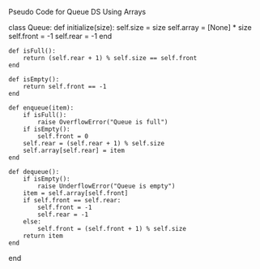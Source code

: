 Pseudo Code for Queue DS Using Arrays


class Queue:
    def initialize(size):
        self.size = size
        self.array = [None] * size
        self.front = -1
        self.rear = -1
    end

    def isFull():
        return (self.rear + 1) % self.size == self.front
    end

    def isEmpty():
        return self.front == -1
    end

    def enqueue(item):
        if isFull():
            raise OverflowError("Queue is full")
        if isEmpty():
            self.front = 0
        self.rear = (self.rear + 1) % self.size
        self.array[self.rear] = item
    end

    def dequeue():
        if isEmpty():
            raise UnderflowError("Queue is empty")
        item = self.array[self.front]
        if self.front == self.rear:
            self.front = -1
            self.rear = -1
        else:
            self.front = (self.front + 1) % self.size
        return item
    end
end

